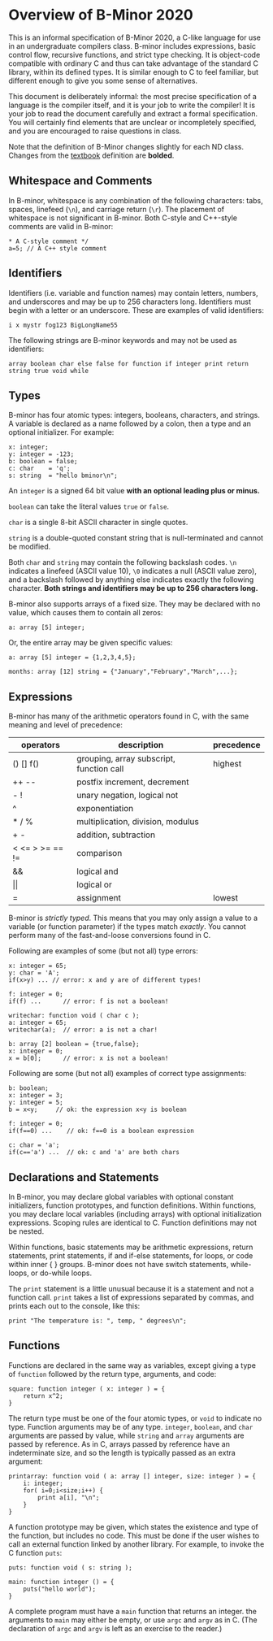 # Overview of B-Minor 2020

This is an informal specification of B-Minor 2020, a C-like language for use in an undergraduate compilers class. B-minor includes expressions, basic control flow, recursive functions, and strict type checking. It is object-code compatible with ordinary C and thus can take advantage of the standard C library, within its defined types. It is similar enough to C to feel familiar, but different enough to give you some sense of alternatives.

This document is deliberately informal: the most precise specification of a language is the compiler itself, and it is your job to write the compiler! It is your job to read the document carefully and extract a formal specification. You will certainly find elements that are unclear or incompletely specified, and you are encouraged to raise questions in class.

Note that the definition of B-Minor changes slightly for each ND class. Changes from the [textbook](http://compilerbook.org) definition are **bolded**.

## Whitespace and Comments

In B-minor, whitespace is any combination of the following characters: tabs, spaces, linefeed (`\n`), and carriage return (`\r`). The placement of whitespace is not significant in B-minor. Both C-style and C++-style comments are valid in B-minor:

```
* A C-style comment */
a=5; // A C++ style comment
```

## Identifiers

Identifiers (i.e. variable and function names) may contain letters, numbers, and underscores and may be up to 256 characters long. Identifiers must begin with a letter or an underscore. These are examples of valid identifiers:

```
i x mystr fog123 BigLongName55
```

The following strings are B-minor keywords and may not be used as identifiers:

```
array boolean char else false for function if integer print return string true void while
```

## Types

B-minor has four atomic types: integers, booleans, characters, and strings. A variable is declared as a name followed by a colon, then a type and an optional initializer. For example:

```
x: integer;
y: integer = -123;
b: boolean = false;
c: char    = 'q';
s: string  = "hello bminor\n";
```

An `integer` is a signed 64 bit value **with an optional leading plus or minus.**

`boolean` can take the literal values `true` or `false`.

`char` is a single 8-bit ASCII character in single quotes.

`string` is a double-quoted constant string that is null-terminated and cannot be modified.

Both `char` and `string` may contain the following backslash codes. `\n` indicates a linefeed (ASCII value 10), `\0` indicates a null (ASCII value zero), and a backslash followed by anything else indicates exactly the following character. **Both strings and identifiers may be up to 256 characters long.**

B-minor also supports arrays of a fixed size. They may be declared with no value, which causes them to contain all zeros:

```
a: array [5] integer;
```

Or, the entire array may be given specific values:

```
a: array [5] integer = {1,2,3,4,5};
```

```
months: array [12] string = {"January","February","March",...};
```

## Expressions

B-minor has many of the arithmetic operators found in C, with the same meaning and level of precedence:

| operators       | description                              | precedence |
|-----------------|------------------------------------------|------------|
| () [] f()       | grouping, array subscript, function call | highest    |
| ++ --           | postfix increment, decrement             |            |
| - !             | unary negation, logical not              |            |
| ^               | exponentiation                           |            |
| * / %           | multiplication, division, modulus        |            |
| + -             | addition, subtraction                    |            |
| < <= > >= == != | comparison                               |            |
| &&              | logical and                              |            |
| \|\|            | logical or                               |            |
| =               | assignment                               | lowest     |


B-minor is *strictly typed*. This means that you may only assign a value to a variable (or function parameter) if the types match *exactly*. You cannot perform many of the fast-and-loose conversions found in C.

Following are examples of some (but not all) type errors:

```
x: integer = 65;
y: char = 'A';
if(x>y) ... // error: x and y are of different types!

f: integer = 0;
if(f) ...      // error: f is not a boolean!

writechar: function void ( char c );
a: integer = 65;
writechar(a);  // error: a is not a char!

b: array [2] boolean = {true,false};
x: integer = 0;
x = b[0];      // error: x is not a boolean!
```

Following are some (but not all) examples of correct type assignments:

```
b: boolean;
x: integer = 3;
y: integer = 5;
b = x<y;     // ok: the expression x<y is boolean

f: integer = 0;
if(f==0) ...    // ok: f==0 is a boolean expression

c: char = 'a';
if(c=='a') ...  // ok: c and 'a' are both chars
```

## Declarations and Statements

In B-minor, you may declare global variables with optional constant initializers, function prototypes, and function definitions. Within functions, you may declare local variables (including arrays) with optional initialization expressions. Scoping rules are identical to C. Function definitions may not be nested.

Within functions, basic statements may be arithmetic expressions, return statements, print statements, if and if-else statements, for loops, or code within inner { } groups. B-minor does not have switch statements, while-loops, or do-while loops.

The `print` statement is a little unusual because it is a statement and not a function call. `print` takes a list of expressions separated by commas, and prints each out to the console, like this:

```
print "The temperature is: ", temp, " degrees\n";
```

## Functions

Functions are declared in the same way as variables, except giving a type of `function` followed by the return type, arguments, and code:

```
square: function integer ( x: integer ) = {
	return x^2;
}
```

The return type must be one of the four atomic types, or `void` to indicate no type. Function arguments may be of any type. `integer`, `boolean`, and `char` arguments are passed by value, while `string` and `array` arguments are passed by reference. As in C, arrays passed by reference have an indeterminate size, and so the length is typically passed as an extra argument:

```
printarray: function void ( a: array [] integer, size: integer ) = {
	i: integer;
	for( i=0;i<size;i++) {
		print a[i], "\n";
	}
}

```

A function prototype may be given, which states the existence and type of the function, but includes no code. This must be done if the user wishes to call an external function linked by another library. For example, to invoke the C function `puts`:

```
puts: function void ( s: string );

main: function integer () = {
	puts("hello world");
}
```

A complete program must have a `main` function that returns an integer. the arguments to `main` may either be empty, or use `argc` and `argv` as in C. (The declaration of `argc` and `argv` is left as an exercise to the reader.)
